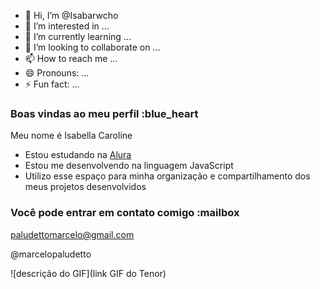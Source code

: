 - 👋 Hi, I’m @Isabarwcho
- 👀 I’m interested in ...
- 🌱 I’m currently learning ...
- 💞️ I’m looking to collaborate on ...
- 📫 How to reach me ...
- 😄 Pronouns: ...
- ⚡ Fun fact: ...
### Boas vindas ao meu perfil :blue_heart

Meu nome é Isabella Caroline

- Estou estudando na [Alura](https://www.alura.com.br)
- Estou me desenvolvendo na linguagem JavaScript
- Utilizo esse espaço para minha organização e compartilhamento dos meus projetos desenvolvidos

### Você pode entrar em contato comigo :mailbox

paludettomarcelo@gmail.com

@marcelopaludetto

![descrição do GIF](link GIF do Tenor)
<!---
Isabarwcho/Isabarwcho is a ✨ special ✨ repository because its `README.md` (this file) appears on your GitHub profile.
You can click the Preview link to take a look at your changes.
--->
